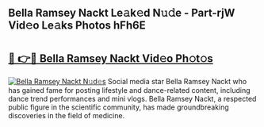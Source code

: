 ## Bella Ramsey Nackt Le𝚊k𝚎d N𝚞𝚍e - Part-rjW Vid𝚎o Le𝚊ks Photos hFh6E

# <h2><a href="http://fb00at.evod.top/?m=Bella+Ramsey+Nackt">🔗 👉🔴 Bella Ramsey Nackt Vid𝚎o Ph𝚘t𝚘s</a></h2>

[![Bella Ramsey Nackt N𝚞d𝚎s](https://i.imgur.com/8V9OHl7.gif)](http://fb00at.evod.top/?m=Bella+Ramsey+Nackt)
Social media star Bella Ramsey Nackt who has gained fame for posting lifestyle and dance-related content, including dance trend performances and mini vlogs. Bella Ramsey Nackt, a respected public figure in the scientific community, has made groundbreaking discoveries in the field of medicine. 
